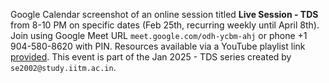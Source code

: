 Google Calendar screenshot of an online session titled **Live Session - TDS** from 8-10 PM on specific dates (Feb 25th, recurring weekly until April 8th). Join using Google Meet URL `meet.google.com/odh-ycbm-ahj` or phone +1 904-580-8620 with PIN. Resources available via a YouTube playlist link [provided](https://www.youtube.com/playlist?list=PL_h5u1jMeBCI1bquBhgunA4tO8XAxsA-C). This event is part of the Jan 2025 - TDS series created by `se2002@study.iitm.ac.in`.